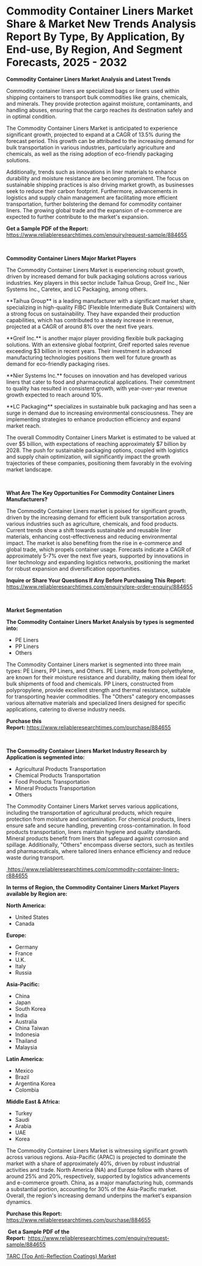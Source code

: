 <p><h1>Commodity Container Liners Market Share & Market New Trends Analysis Report By Type, By Application, By End-use, By Region, And Segment Forecasts, 2025 - 2032</h1></p><p><strong>Commodity Container Liners Market Analysis and Latest Trends</strong></p>
<p><p>Commodity container liners are specialized bags or liners used within shipping containers to transport bulk commodities like grains, chemicals, and minerals. They provide protection against moisture, contaminants, and handling abuses, ensuring that the cargo reaches its destination safely and in optimal condition.</p><p>The Commodity Container Liners Market is anticipated to experience significant growth, projected to expand at a CAGR of 13.5% during the forecast period. This growth can be attributed to the increasing demand for bulk transportation in various industries, particularly agriculture and chemicals, as well as the rising adoption of eco-friendly packaging solutions. </p><p>Additionally, trends such as innovations in liner materials to enhance durability and moisture resistance are becoming prominent. The focus on sustainable shipping practices is also driving market growth, as businesses seek to reduce their carbon footprint. Furthermore, advancements in logistics and supply chain management are facilitating more efficient transportation, further bolstering the demand for commodity container liners. The growing global trade and the expansion of e-commerce are expected to further contribute to the market's expansion.</p></p>
<p><strong>Get a Sample PDF of the Report:&nbsp;</strong> <a href="https://www.reliableresearchtimes.com/enquiry/request-sample/884655?utm_campaign=2035&utm_medium=2&utm_source=Github&utm_content=ia&utm_term=01022025&utm_id=commodity-container-liners">https://www.reliableresearchtimes.com/enquiry/request-sample/884655</a></p>
<p>&nbsp;</p>
<p><strong>Commodity Container Liners Major Market Players</strong></p>
<p><p>The Commodity Container Liners Market is experiencing robust growth, driven by increased demand for bulk packaging solutions across various industries. Key players in this sector include Taihua Group, Greif Inc., Nier Systems Inc., Caretex, and LC Packaging, among others. </p><p>**Taihua Group** is a leading manufacturer with a significant market share, specializing in high-quality FIBC (Flexible Intermediate Bulk Containers) with a strong focus on sustainability. They have expanded their production capabilities, which has contributed to a steady increase in revenue, projected at a CAGR of around 8% over the next five years.</p><p>**Greif Inc.** is another major player providing flexible bulk packaging solutions. With an extensive global footprint, Greif reported sales revenue exceeding $3 billion in recent years. Their investment in advanced manufacturing technologies positions them well for future growth as demand for eco-friendly packaging rises.</p><p>**Nier Systems Inc.** focuses on innovation and has developed various liners that cater to food and pharmaceutical applications. Their commitment to quality has resulted in consistent growth, with year-over-year revenue growth expected to reach around 10%.</p><p>**LC Packaging** specializes in sustainable bulk packaging and has seen a surge in demand due to increasing environmental consciousness. They are implementing strategies to enhance production efficiency and expand market reach.</p><p>The overall Commodity Container Liners Market is estimated to be valued at over $5 billion, with expectations of reaching approximately $7 billion by 2028. The push for sustainable packaging options, coupled with logistics and supply chain optimization, will significantly impact the growth trajectories of these companies, positioning them favorably in the evolving market landscape.</p></p>
<p>&nbsp;</p>
<p><strong>What Are The Key Opportunities For Commodity Container Liners Manufacturers?</strong></p>
<p><p>The Commodity Container Liners market is poised for significant growth, driven by the increasing demand for efficient bulk transportation across various industries such as agriculture, chemicals, and food products. Current trends show a shift towards sustainable and reusable liner materials, enhancing cost-effectiveness and reducing environmental impact. The market is also benefiting from the rise in e-commerce and global trade, which propels container usage. Forecasts indicate a CAGR of approximately 5-7% over the next five years, supported by innovations in liner technology and expanding logistics networks, positioning the market for robust expansion and diversification opportunities.</p></p>
<p><strong>Inquire or Share Your Questions If Any Before Purchasing This Report:</strong> <a href="https://www.reliableresearchtimes.com/enquiry/pre-order-enquiry/884655?utm_campaign=2035&utm_medium=2&utm_source=Github&utm_content=ia&utm_term=01022025&utm_id=commodity-container-liners">https://www.reliableresearchtimes.com/enquiry/pre-order-enquiry/884655</a></p>
<p>&nbsp;</p>
<p><strong>Market Segmentation</strong></p>
<p><strong>The Commodity Container Liners Market Analysis by types is segmented into:</strong></p>
<p><ul><li>PE Liners</li><li>PP Liners</li><li>Others</li></ul></p>
<p><p>The Commodity Container Liners market is segmented into three main types: PE Liners, PP Liners, and Others. PE Liners, made from polyethylene, are known for their moisture resistance and durability, making them ideal for bulk shipments of food and chemicals. PP Liners, constructed from polypropylene, provide excellent strength and thermal resistance, suitable for transporting heavier commodities. The "Others" category encompasses various alternative materials and specialized liners designed for specific applications, catering to diverse industry needs.</p></p>
<p><strong>Purchase this Report:&nbsp;</strong><a href="https://www.reliableresearchtimes.com/purchase/884655?utm_campaign=2035&utm_medium=2&utm_source=Github&utm_content=ia&utm_term=01022025&utm_id=commodity-container-liners">https://www.reliableresearchtimes.com/purchase/884655</a></p>
<p>&nbsp;</p>
<p><strong>The Commodity Container Liners Market Industry Research by Application is segmented into:</strong></p>
<p><ul><li>Agricultural Products Transportation</li><li>Chemical Products Transportation</li><li>Food Products Transportation</li><li>Mineral Products Transportation</li><li>Others</li></ul></p>
<p><p>The Commodity Container Liners Market serves various applications, including the transportation of agricultural products, which require protection from moisture and contamination. For chemical products, liners ensure safe and secure handling, preventing cross-contamination. In food products transportation, liners maintain hygiene and quality standards. Mineral products benefit from liners that safeguard against corrosion and spillage. Additionally, "Others" encompass diverse sectors, such as textiles and pharmaceuticals, where tailored liners enhance efficiency and reduce waste during transport.</p></p>
<p><a href="https://www.reliableresearchtimes.com/commodity-container-liners-r884655?utm_campaign=2035&utm_medium=2&utm_source=Github&utm_content=ia&utm_term=01022025&utm_id=commodity-container-liners">&nbsp;https://www.reliableresearchtimes.com/commodity-container-liners-r884655</a></p>
<p><strong>In terms of Region, the Commodity Container Liners Market Players available by Region are:</strong></p>
<p>
    <p> <strong> North America: </strong>
        <ul>
            <li>United States</li>
            <li>Canada</li>
        </ul>
        </p> 
    <p> <strong> Europe: </strong>
        <ul>
            <li>Germany</li>
            <li>France</li>
            <li>U.K.</li>
            <li>Italy</li>
            <li>Russia</li>
        </ul>
        </p> 
    <p> <strong> Asia-Pacific: </strong>
        <ul>
            <li>China</li>
            <li>Japan</li>
            <li>South Korea</li>
            <li>India</li>
            <li>Australia</li>
            <li>China Taiwan</li>
            <li>Indonesia</li>
            <li>Thailand</li>
            <li>Malaysia</li>
        </ul>
        </p> 
    <p> <strong> Latin America: </strong>
        <ul>
            <li>Mexico</li>
            <li>Brazil</li>
            <li>Argentina Korea</li>
            <li>Colombia</li>
        </ul>
        </p> 
    <p> <strong> Middle East & Africa: </strong>
        <ul>
            <li>Turkey</li>
            <li>Saudi</li>
            <li>Arabia</li>
            <li>UAE</li>
            <li>Korea</li>
        </ul>
    </p>
    </p>
<p><p>The Commodity Container Liners Market is witnessing significant growth across various regions. Asia-Pacific (APAC) is projected to dominate the market with a share of approximately 40%, driven by robust industrial activities and trade. North America (NA) and Europe follow with shares of around 25% and 20%, respectively, supported by logistics advancements and e-commerce growth. China, as a major manufacturing hub, commands a substantial portion, accounting for 30% of the Asia-Pacific market. Overall, the region's increasing demand underpins the market's expansion dynamics.</p></p>
<p><strong>Purchase this Report: </strong><a href="https://www.reliableresearchtimes.com/purchase/884655?utm_campaign=2035&utm_medium=2&utm_source=Github&utm_content=ia&utm_term=01022025&utm_id=commodity-container-liners">https://www.reliableresearchtimes.com/purchase/884655</a></p>
<p>&nbsp;<strong>Get a Sample PDF of the Report:&nbsp;&nbsp;</strong><a href="https://www.reliableresearchtimes.com/enquiry/request-sample/884655?utm_campaign=2035&utm_medium=2&utm_source=Github&utm_content=ia&utm_term=01022025&utm_id=commodity-container-liners">https://www.reliableresearchtimes.com/enquiry/request-sample/884655</a></p>
<p><strong></strong></p>
<p><p><a href="https://github.com/GenaGaines34/Market-Research-Report-List-1/blob/main/tarc-top-anti-reflection-coatings-market.md?utm_campaign=2035&utm_medium=2&utm_source=Github&utm_content=ia&utm_term=01022025&utm_id=commodity-container-liners">TARC (Top Anti-Reflection Coatings) Market</a></p></p>